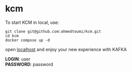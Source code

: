 # kcm

To start KCM in local, use:

```shell
git clone git@github.com:ahmedtoumi/kcm.git
cd kcm
docker compose up -d
```

open [localhost](http://localhost) and enjoy your new experience with KAFKA

**LOGIN**: user <br />
**PASSWORD**: password
